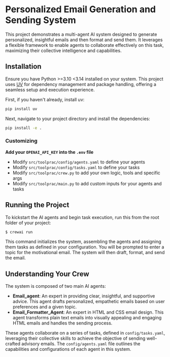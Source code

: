 # Personalized Email Generation and Sending System

This project demonstrates a multi-agent AI system designed to generate personalized, insightful emails and then format and send them. It leverages a flexible framework to enable agents to collaborate effectively on this task, maximizing their collective intelligence and capabilities.

## Installation

Ensure you have Python >=3.10 <3.14 installed on your system. This project uses [UV](https://docs.astral.sh/uv/) for dependency management and package handling, offering a seamless setup and execution experience.

First, if you haven't already, install uv:

```bash
pip install uv
```

Next, navigate to your project directory and install the dependencies:

```bash
pip install -e .
```

### Customizing

**Add your `OPENAI_API_KEY` into the `.env` file**

- Modify `src/toolprac/config/agents.yaml` to define your agents
- Modify `src/toolprac/config/tasks.yaml` to define your tasks
- Modify `src/toolprac/crew.py` to add your own logic, tools and specific args
- Modify `src/toolprac/main.py` to add custom inputs for your agents and tasks

## Running the Project

To kickstart the AI agents and begin task execution, run this from the root folder of your project:

```bash
$ crewai run
```

This command initializes the system, assembling the agents and assigning them tasks as defined in your configuration. You will be prompted to enter a topic for the motivational email. The system will then draft, format, and send the email.

## Understanding Your Crew

The system is composed of two main AI agents:

- **Email_agent**: An expert in providing clear, insightful, and supportive advice. This agent drafts personalized, empathetic emails based on user preferences and a given topic.
- **Email_Formatter_Agent**: An expert in HTML and CSS email design. This agent transforms plain text emails into visually appealing and engaging HTML emails and handles the sending process.

These agents collaborate on a series of tasks, defined in `config/tasks.yaml`, leveraging their collective skills to achieve the objective of sending well-crafted advisory emails. The `config/agents.yaml` file outlines the capabilities and configurations of each agent in this system.


